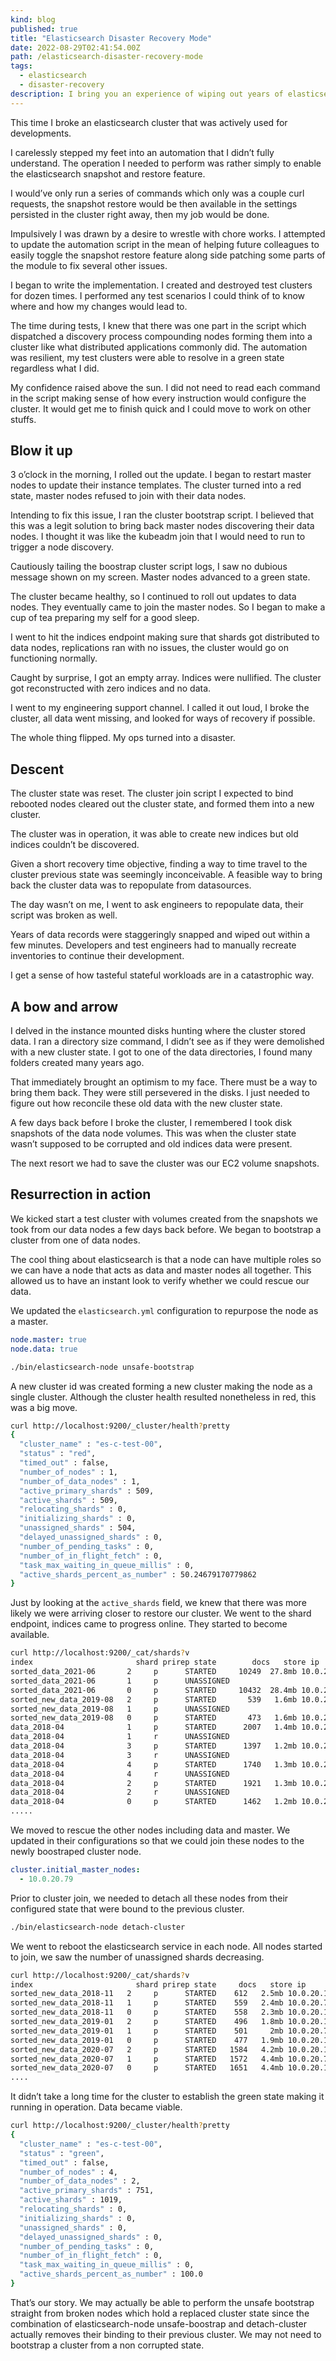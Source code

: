 ```yaml
---
kind: blog
published: true
title: "Elasticsearch Disaster Recovery Mode"
date: 2022-08-29T02:41:54.00Z
path: /elasticsearch-disaster-recovery-mode
tags:
  - elasticsearch
  - disaster-recovery
description: I bring you an experience of wiping out years of elasticsearch cluster data and how a restore was possible in play with elasticsearch builtin tools. You would admire how well designed and built this software is by what it brings to counteract failures.
---
```


This time I broke an elasticsearch cluster that was actively used for developments.

I carelessly stepped my feet into an automation that I didn’t fully understand. The operation I needed to perform was rather simply to enable the elasticsearch snapshot and restore feature.

I would’ve only run a series of commands which only was a couple curl requests, the snapshot restore would be then available in the settings persisted in the cluster right away, then my job would be done.

Impulsively I was drawn by a desire to wrestle with chore works. I attempted to update the automation script in the mean of helping future colleagues to easily toggle the snapshot restore feature along side patching some parts of the module to fix several other issues.

I began to write the implementation. I created and destroyed test clusters for dozen times. I performed any test scenarios I could think of to know where and how my changes would lead to.

The time during tests, I knew that there was one part in the script which dispatched a discovery process compounding nodes forming them into a cluster like what distributed applications commonly did. The automation was resilient, my test clusters were able to resolve in a green state regardless what I did.

My confidence raised above the sun. I did not need to read each command in the script making sense of how every instruction would configure the cluster. It would get me to finish quick and I could move to work on other stuffs.

## Blow it up

3 o’clock in the morning, I rolled out the update. I began to restart master nodes to update their instance templates. The cluster turned into a red state, master nodes refused to join with their data nodes.

Intending to fix this issue, I ran the cluster bootstrap script. I believed that this was a legit solution to bring back master nodes discovering their data nodes. I thought it was like the kubeadm join that I would need to run to trigger a node discovery.

Cautiously tailing the boostrap cluster script logs, I saw no dubious message shown on my screen. Master nodes advanced to a green state.

The cluster became healthy, so I continued to roll out updates to data nodes. They eventually came to join the master nodes. So I began to make a cup of tea preparing my self for a good sleep.

I went to hit the indices endpoint making sure that shards got distributed to data nodes, replications ran with no issues, the cluster would go on functioning normally.

Caught by surprise, I got an empty array. Indices were nullified. The cluster got reconstructed with zero indices and no data.

I went to my engineering support channel. I called it out loud, I broke the cluster, all data went missing, and looked for ways of recovery if possible.

The whole thing flipped. My ops turned into a disaster.

## Descent

The cluster state was reset. The cluster join script I expected to bind rebooted nodes cleared out the cluster state, and formed them into a new cluster.

The cluster was in operation, it was able to create new indices but old indices couldn’t be discovered.

Given a short recovery time objective, finding a way to time travel to the cluster previous state was seemingly inconceivable. A feasible way to bring back the cluster data was to repopulate from datasources.

The day wasn’t on me, I went to ask engineers to repopulate data, their script was broken as well.

Years of data records were staggeringly snapped and wiped out within a few minutes. Developers and test engineers had to manually recreate inventories to continue their development.

I get a sense of how tasteful stateful workloads are in a catastrophic way.

## A bow and arrow

I delved in the instance mounted disks hunting where the cluster stored data. I ran a directory size command, I didn’t see as if they were demolished with a new cluster state. I got to one of the data directories, I found many folders created many years ago.

That immediately brought an optimism to my face. There must be a way to bring them back. They were still persevered in the disks. I just needed to figure out how reconcile these old data with the new cluster state.

A few days back before I broke the cluster, I remembered I took disk snapshots of the data node volumes. This was when the cluster state wasn’t supposed to be corrupted and old indices data were present.

The next resort we had to save the cluster was our EC2 volume snapshots.

## Resurrection in action

We kicked start a test cluster with volumes created from the snapshots we took from our data nodes a few days back before. We began to bootstrap a cluster from one of data nodes.

The cool thing about elasticsearch is that a node can have multiple roles so we can have a node that acts as data and master nodes all together. This allowed us to have an instant look to verify whether we could rescue our data.

We updated the `elasticsearch.yml` configuration to repurpose the node as a master.

```yaml
node.master: true
node.data: true
```

```bash
./bin/elasticsearch-node unsafe-bootstrap
```

A new cluster id was created forming a new cluster making the node as a single cluster. Although the cluster health resulted nonetheless in red, this was a big move.

```bash
curl http://localhost:9200/_cluster/health?pretty
{
  "cluster_name" : "es-c-test-00",
  "status" : "red",
  "timed_out" : false,
  "number_of_nodes" : 1,
  "number_of_data_nodes" : 1,
  "active_primary_shards" : 509,
  "active_shards" : 509,
  "relocating_shards" : 0,
  "initializing_shards" : 0,
  "unassigned_shards" : 504,
  "delayed_unassigned_shards" : 0,
  "number_of_pending_tasks" : 0,
  "number_of_in_flight_fetch" : 0,
  "task_max_waiting_in_queue_millis" : 0,
  "active_shards_percent_as_number" : 50.24679170779862
}
```

Just by looking at the `active_shards` field, we knew that there was more likely we were arriving closer to restore our cluster. We went to the shard endpoint, indices came to progress online. They started to become available.

```bash
curl http://localhost:9200/_cat/shards?v
index                       shard prirep state        docs   store ip         node
sorted_data_2021-06       2     p      STARTED     10249  27.8mb 10.0.20.79 ip-10-0-20-79
sorted_data_2021-06       1     p      UNASSIGNED
sorted_data_2021-06       0     p      STARTED     10432  28.4mb 10.0.20.79 ip-10-0-20-79
sorted_new_data_2019-08   2     p      STARTED       539   1.6mb 10.0.20.79 ip-10-0-20-79
sorted_new_data_2019-08   1     p      UNASSIGNED
sorted_new_data_2019-08   0     p      STARTED       473   1.6mb 10.0.20.79 ip-10-0-20-79
data_2018-04              1     p      STARTED      2007   1.4mb 10.0.20.79 ip-10-0-20-79
data_2018-04              1     r      UNASSIGNED
data_2018-04              3     p      STARTED      1397   1.2mb 10.0.20.79 ip-10-0-20-79
data_2018-04              3     r      UNASSIGNED
data_2018-04              4     p      STARTED      1740   1.3mb 10.0.20.79 ip-10-0-20-79
data_2018-04              4     r      UNASSIGNED
data_2018-04              2     p      STARTED      1921   1.3mb 10.0.20.79 ip-10-0-20-79
data_2018-04              2     r      UNASSIGNED
data_2018-04              0     p      STARTED      1462   1.2mb 10.0.20.79 ip-10-0-20-79
.....
```

We moved to rescue the other nodes including data and master. We updated in their configurations so that we could join these nodes to the newly boostraped cluster node. 

```yaml
cluster.initial_master_nodes:
  - 10.0.20.79
```

Prior to cluster join, we needed to detach all these nodes from their configured state that were bound to the previous cluster.

```bash
./bin/elasticsearch-node detach-cluster
```

We went to reboot the elasticsearch service in each node. All nodes started to join, we saw the number of unassigned shards decreasing.

```bash
curl http://localhost:9200/_cat/shards?v
index                       shard prirep state     docs   store ip          node
sorted_new_data_2018-11   2     p      STARTED    612   2.5mb 10.0.20.173 ip-10-0-20-173
sorted_new_data_2018-11   1     p      STARTED    559   2.4mb 10.0.20.79  ip-10-0-20-79
sorted_new_data_2018-11   0     p      STARTED    558   2.3mb 10.0.20.173 ip-10-0-20-173
sorted_new_data_2019-01   2     p      STARTED    496   1.8mb 10.0.20.173 ip-10-0-20-173
sorted_new_data_2019-01   1     p      STARTED    501     2mb 10.0.20.79  ip-10-0-20-79
sorted_new_data_2019-01   0     p      STARTED    477   1.9mb 10.0.20.173 ip-10-0-20-173
sorted_new_data_2020-07   2     p      STARTED   1584   4.2mb 10.0.20.173 ip-10-0-20-173
sorted_new_data_2020-07   1     p      STARTED   1572   4.4mb 10.0.20.79  ip-10-0-20-79
sorted_new_data_2020-07   0     p      STARTED   1651   4.4mb 10.0.20.173 ip-10-0-20-173
....
```

It didn’t take a long time for the cluster to establish the green state making it running in operation. Data became viable.

```bash
curl http://localhost:9200/_cluster/health?pretty
{
  "cluster_name" : "es-c-test-00",
  "status" : "green",
  "timed_out" : false,
  "number_of_nodes" : 4,
  "number_of_data_nodes" : 2,
  "active_primary_shards" : 751,
  "active_shards" : 1019,
  "relocating_shards" : 0,
  "initializing_shards" : 0,
  "unassigned_shards" : 0,
  "delayed_unassigned_shards" : 0,
  "number_of_pending_tasks" : 0,
  "number_of_in_flight_fetch" : 0,
  "task_max_waiting_in_queue_millis" : 0,
  "active_shards_percent_as_number" : 100.0
}
```

That’s our story. We may actually be able to perform the unsafe bootstrap straight from broken nodes which hold a replaced cluster state since the combination of elasticsearch-node unsafe-boostrap and detach-cluster actually removes their binding to their previous cluster. We may not need to bootstrap a cluster from a non corrupted state.
